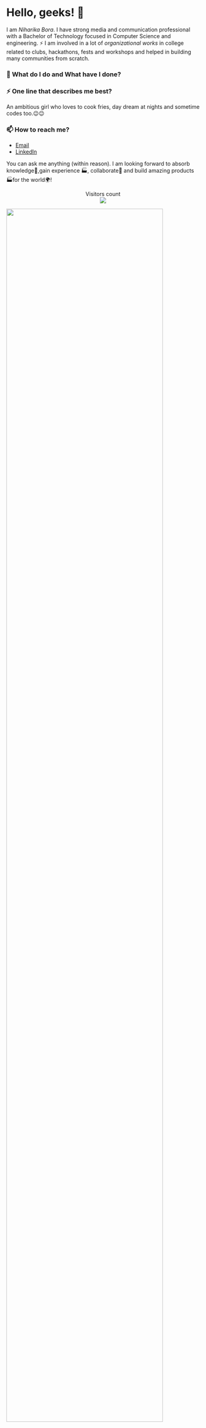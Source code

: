 # Hello, geeks! 👋

I am _Niharika Bora_. I have strong media and communication professional with a Bachelor of Technology focused in Computer Science and engineering.
⚡ I am involved in a lot of *organizational works* in college related to clubs, hackathons, fests and workshops and helped in building many communities from scratch.



### 🌱 What do I do and What have I done? 

### ⚡ One line that describes me best? 
An ambitious girl who loves to cook fries, day dream at nights and sometime codes too.😉😉

### 📫 How to reach me?
- [Email](niharikabora912@gmail.com) 
- [LinkedIn](https://www.linkedin.com/in/niharika-bora-06445819a/) 


You can ask me anything (within reason). I am looking forward to absorb knowledge🧠,gain experience 🏭, collaborate🤝 and build amazing products 🏭for the world🌍!


<p align="center"> 
  Visitors count<br>
  <img src="https://profile-counter.glitch.me/garimasingh128/count.svg" />
</p>

<img src="stats.gif" width="90%"><br/><br/>

***



